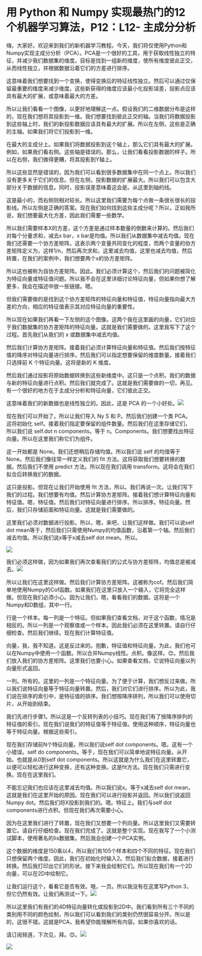 # 用 Python 和 Numpy 实现最热门的12个机器学习算法，P12：L12- 主成分分析 

嗨，大家好。欢迎来到我们的新机器学习教程。今天，我们将仅使用Python和Numpy实现主成分分析（PCA）。PCA是一个很好的工具，用于获取线性独立的特征，并减少我们数据集的维度。目标是找到一组新的维度，使所有维度彼此正交，从而线性独立，并根据数据沿着它们的方差进行排序。

这意味着我们想要找到一个变换，使得变换后的特征线性独立。然后可以通过仅保留最重要的维度来减少维度。这些新获得的维度应该最小化投影误差，投影点应该具有最大的扩展，或意味着最大的方差。

所以让我们看看一个图像，以更好地理解这一点。假设我们的二维数据分布是这样的，现在我们想将其投影到一维。我们想要找到彼此正交的轴。当我们将数据投影到这些轴上时，我们的新投影数据应该具有最大的扩展。所以在左侧，这些是正确的主轴。如果我们将它们投影到一维。

在最大的主成分上。如果我们将数据投影到这个轴上，那么它们具有最大的扩展。例如，如果我们看右侧。这些轴是错误的。那么，让我们看看投影数据的样子。所以在右侧，我们做得更糟，将其投影到Y轴上。

所以这些显然是错误的，因为我们可以看到很多数据集中在同一个点上。所以我们没有更多关于它们的信息。但在左侧，投影数据的扩展最大。所以我们可以包含大部分关于数据的信息。同时，投影误差意味着这会是。从这里到轴的线。

这是最小的，而右侧则相对较长。所以这里我们需要为每个点做一条很长很长的投影线。所以左侧是正确的答案。现在我们如何找到这些主成分呢？所以，正如我所说，我们想要最大化方差，因此我们需要一些数学。

所以我们需要样本X的方差，这个方差是通过样本数量的倒数来计算的。然后我们对每个分量求和，减去x bar，x bar是均值。所以我们从数据集中减去均值。现在我们还需要一个协方差矩阵。这表示两个变量共同变化的程度，而两个变量的协方差矩阵定义为，这样1/n，然后再次求和，这里减去均值，这里也减去均值，然后转置，在我们的案例中，我们想要两个x的协方差矩阵。

所以这也被称为自协方差矩阵。因此。我们必须计算这个，然后我们的问题被简化为特征向量或特征值问题。所以我不会在这里详细讨论特征向量，但如果你想了解更多，我会在描述中放一些链接。嗯。

但我们需要做的是找到这个协方差矩阵的特征向量和特征值，特征向量指向最大方差的方向，相应的特征值表示其对应特征向量的重要性。

所以现在如果我们再看一下左侧的这个图像。这两个我在这里画的向量，它们对应于我们数据集的协方差矩阵的特征向量。这就是我们需要做的。这里我写下了这个过程。首先我们从我们的 x 或数据集中减去均值。

然后我们计算协方差矩阵。接着我们必须计算特征向量和特征值。然后我们按特征值的降序对特征向量进行排序。然后我们可以指定想要保留的维度数量。接着我们只选择前 K 个特征向量。这将是新的 K 维度。

然后我们通过投影将原始数据转换到这些新维度中。这只是一个点积。我们的数据与新的特征向量进行点积。然后我们就完成了。这就是我们需要做的一切，再见。有一个很好的地方在于主成分分析和特征向量，它们彼此正交。

这意味着我们的新数据也是线性独立的。因此，这是 PCA 的一个小好处。![](img/592934822c91be0e4fe905744b84c579_1.png)

现在我们可以开始了。所以让我们导入 Ny S 和 P。然后我们创建一个类 PCA。这将初始化 self。接着我们指定要保留的组件数量。然后我们在这里存储它们，所以我们说 self.dot n components。等于 n。Components。我们想要找出特征向量。所以在这里我们称它们为组件。

这一开始都是 None。我们还想稍后存储均值。所以我们说 self 的均值等于 None。然后我们像往常一样定义我们的 fit 方法。这将获取我们想要转换的数据。然后我们不使用 predict 方法。所以现在我们调用 transform。这将会在我们拟合后转换我们的数据。

这只是投影。但现在让我们开始使用 fit 方法，所以。我们再说一次。让我们写下我们的过程。我们想要有均值。然后计算协方差矩阵。接着我们想计算特征向量和特征值。嗯，特征值。然后我们对特征向量进行排序。所以排序。特征向量。然后，我们只存储前面和特征向量。这就是我们需要做的。

这里我们必须对数据进行投影。所以，嗯，来吧，让我们这样做。我们可以说self dot mean等于，然后我们只需使用Numpy的均值函数，沿着第一个轴。然后我们减去均值。所以我们说x等于x减去self dot mean。所以。

![](img/592934822c91be0e4fe905744b84c579_3.png)

我们必须这样做，因为如果我们再次查看我们的公式与协方差矩阵，均值总是被减去。![](img/592934822c91be0e4fe905744b84c579_5.png)

所以让我们在这里这样做。然后我们计算协方差矩阵。这被称为cof。然后我们简单地使用Numpy的Cof函数。如果我们在这里只放入一个输入，它将完全这样做。但现在我们必须小心。因为让我们，嗯，看看我们的数据。这将是一个Numpy和D数组，其中一行。

行是一个样本。每一列是一个特征。但如果我们查看文档，对于这个函数，情况是相反的。所以一列是一个观察值或一个样本。因此我们必须在这里转置。请自行仔细检查。然后我们继续。现在我们计算特征值。

向量，我，我不知道。这是反过来的。抱歉，特征值和特征向量。为此，我们也可以在Numpy中使用一个函数。所以合并Numpy线性。点积。像这样。😊。然后我们放入我们的协方差矩阵。这里我们也要小心。如果查看文档，它说特征向量以列向量形式返回。

一列。所有的。这里的一列是一个特征向量。为了便于计算，我们想反过来做。所以我们说特征向量等于特征向量转置。然后，我们对它们进行排序。所以为此，我们说在排序的索引中，是特征值的排序。我们想按降序排列，所以我们可以使用切片，从开始到结束。

我们先进行步骤1。所以这是一个反转列表的小技巧。现在我们有了按降序排列的特征值的索引。现在我们说我们的特征值等于特征值。使用这种顺序，特征向量也等于特征向量。根据这些索引。

现在我们存储前N个特征向量。所以我们说self dot components。嗯。这有一个小错误。self do components。等于，现在我们可以简单地说特征向量。从开始。也就是从0到self dot components。所以这就是为什么我们在这里转置它，以便可以轻松进行这种变换，还有这种变换。这是fit方法。现在我们只需进行变换。现在在这里我们。

不能忘记我们也应该在这里减去均值。所以我们说x。等于x减去self dot mean，这就是我们在这里开始的原因。现在我们可以进行投影并返回。所以我们说返回Numpy dot。然后我们将X投影到我们的。嗯。特征上。我们与self dot components进行点积。但现在我们再次需要小心。

因为在这里我们进行了转置，现在我们又想要一个列向量。所以这里我们又需要转置它。请自行仔细检查。现在我们完成了。这就是整个实现。现在我写了一个小测试脚本，使用著名的Iis数据集。然后我会创建一个PCA实例。

这个数据的维度是150乘以4，所以我们有105个样本和四个不同的特征。现在我们只想保留两个维度。因此，我们在初始化时输入2。然后我们拟合数据，接着进行转换。然后我打印出它们的形状。接下来我会绘制它们。所以现在我们有一个2D向量，可以在2D中绘制它。

让我们运行这个，看看它是否有效。哦，一页。所以我没有在这里写Python 3，但它仍然有效。让我们再测试一下。![](img/592934822c91be0e4fe905744b84c579_7.png)

所以这里我们有我们的4D特征向量转化或投影到2D中。我们看到所有三个不同的类别用不同的颜色绘制，所以我们可以看到我们的类别仍然很容易分开。所以是的，这很不错。这就是PCA，我希望你能理解所有内容。如果你喜欢的话。

请订阅频道，下次见，拜。😊。![](img/592934822c91be0e4fe905744b84c579_9.png)

![](img/592934822c91be0e4fe905744b84c579_10.png)
